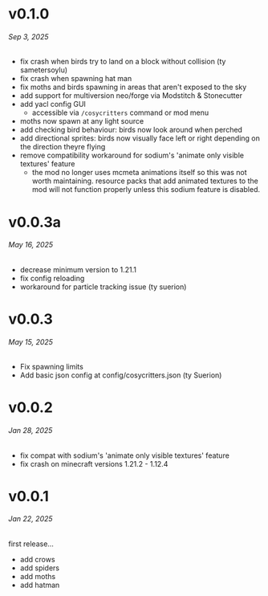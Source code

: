 # v0.1.0
###### Sep 3, 2025
- fix crash when birds try to land on a block without collision (ty sametersoylu)
- fix crash when spawning hat man
- fix moths and birds spawning in areas that aren't exposed to the sky
- add support for multiversion neo/forge via Modstitch & Stonecutter
- add yacl config GUI 
  - accessible via `/cosycritters` command or mod menu
- moths now spawn at any light source
- add checking bird behaviour: birds now look around when perched
- add directional sprites: birds now visually face left or right depending on the direction theyre flying
- remove compatibility workaround for sodium's 'animate only visible textures' feature
  - the mod no longer uses mcmeta animations itself so this was not worth maintaining. resource packs that add animated textures to the mod will not function properly unless this sodium feature is disabled.

# v0.0.3a
###### May 16, 2025
- decrease minimum version to 1.21.1
- fix config reloading
- workaround for particle tracking issue (ty suerion)

# v0.0.3
###### May 15, 2025
- Fix spawning limits
- Add basic json config at config/cosycritters.json (ty Suerion)

# v0.0.2
###### Jan 28, 2025
- fix compat with sodium's 'animate only visible textures' feature
- fix crash on minecraft versions 1.21.2 - 1.12.4

# v0.0.1
###### Jan 22, 2025
first release...
- add crows
- add spiders
- add moths
- add hatman
